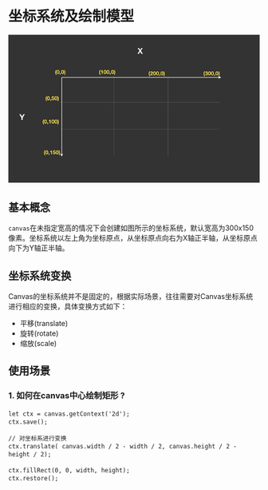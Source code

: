 # 坐标系统及绘制模型 

![](./img/coordinate.png)

## 基本概念

`canvas`在未指定宽高的情况下会创建如图所示的坐标系统，默认宽高为300x150像素。坐标系统以左上角为坐标原点，从坐标原点向右为X轴正半轴，从坐标原点向下为Y轴正半轴。

## 坐标系统变换

Canvas的坐标系统并不是固定的，根据实际场景，往往需要对Canvas坐标系统进行相应的变换，具体变换方式如下：
* 平移(translate)
* 旋转(rotate)
* 缩放(scale)

## 使用场景

### 1. 如何在canvas中心绘制矩形 ?

<Canvas-ch01-d01/>

``` js{5}
let ctx = canvas.getContext('2d');
ctx.save();

// 对坐标系进行变换
ctx.translate( canvas.width / 2 - width / 2, canvas.height / 2 - height / 2);

ctx.fillRect(0, 0, width, height);
ctx.restore();
```
